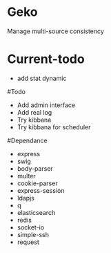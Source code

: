 # Geko
Manage multi-source consistency

# Current-todo
- add stat dynamic

#Todo
- Add admin interface
- Add real log
- Try kibbana
- Try kibbana for scheduler

#Dependance
- express
- swig
- body-parser
- multer
- cookie-parser
- express-session
- ldapjs
- q
- elasticsearch
- redis
- socket-io
- simple-ssh
- request